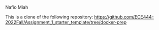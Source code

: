 Nafio Miah

This is a clone of the following repository: https://github.com/ECE444-2022Fall/Assignment_1_starter_template/tree/docker-prep
